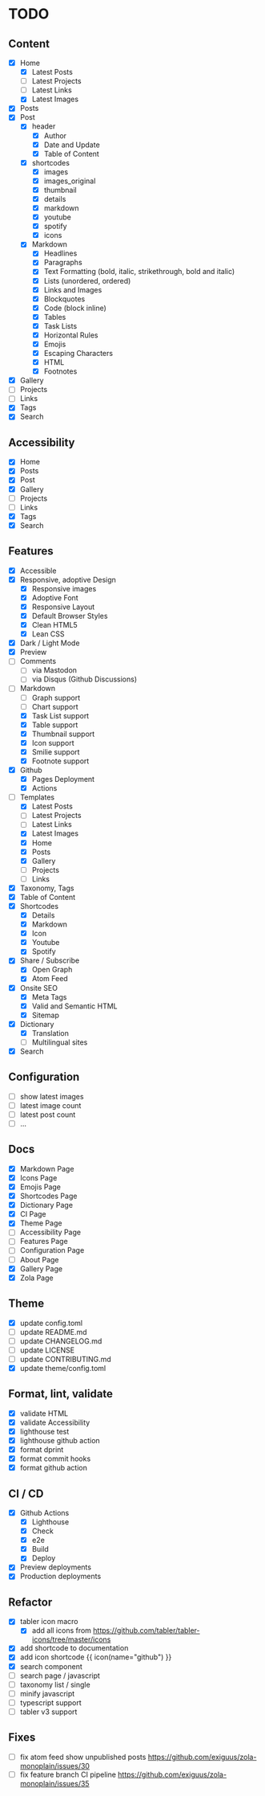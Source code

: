 # TODO

## Content

- [x] Home
  - [x] Latest Posts
  - [ ] Latest Projects
  - [ ] Latest Links
  - [x] Latest Images
- [x] Posts
- [x] Post
  - [x] header
    - [x] Author
    - [x] Date and Update
    - [x] Table of Content
  - [x] shortcodes
    - [x] images
    - [x] images_original
    - [x] thumbnail
    - [x] details
    - [x] markdown
    - [x] youtube
    - [x] spotify
    - [x] icons
  - [x] Markdown
    - [x] Headlines
    - [x] Paragraphs
    - [x] Text Formatting (bold, italic, strikethrough, bold and italic)
    - [x] Lists (unordered, ordered)
    - [x] Links and Images
    - [x] Blockquotes
    - [x] Code (block inline)
    - [x] Tables
    - [x] Task Lists
    - [x] Horizontal Rules
    - [x] Emojis
    - [x] Escaping Characters
    - [x] HTML
    - [x] Footnotes
- [x] Gallery
- [ ] Projects
- [ ] Links
- [x] Tags
- [x] Search

## Accessibility

- [x] Home
- [x] Posts
- [x] Post
- [x] Gallery
- [ ] Projects
- [ ] Links
- [x] Tags
- [x] Search

## Features

- [x] Accessible
- [x] Responsive, adoptive Design
  - [x] Responsive images
  - [x] Adoptive Font
  - [x] Responsive Layout
  - [x] Default Browser Styles
  - [x] Clean HTML5
  - [x] Lean CSS
- [x] Dark / Light Mode
- [x] Preview
- [ ] Comments
  - [ ] via Mastodon
  - [ ] via Disqus (Github Discussions)
- [ ] Markdown
  - [ ] Graph support
  - [ ] Chart support
  - [x] Task List support
  - [x] Table support
  - [x] Thumbnail support
  - [x] Icon support
  - [x] Smilie support
  - [x] Footnote support
- [x] Github
  - [x] Pages Deployment
  - [x] Actions
- [ ] Templates
  - [x] Latest Posts
  - [ ] Latest Projects
  - [ ] Latest Links
  - [x] Latest Images
  - [x] Home
  - [x] Posts
  - [x] Gallery
  - [ ] Projects
  - [ ] Links
- [x] Taxonomy, Tags
- [x] Table of Content
- [x] Shortcodes
  - [x] Details
  - [x] Markdown
  - [x] Icon
  - [x] Youtube
  - [x] Spotify
- [x] Share / Subscribe
  - [x] Open Graph
  - [x] Atom Feed
- [x] Onsite SEO
  - [x] Meta Tags
  - [x] Valid and Semantic HTML
  - [x] Sitemap
- [x] Dictionary
  - [x] Translation
  - [ ] Multilingual sites
- [x] Search

## Configuration

- [ ] show latest images
- [ ] latest image count
- [ ] latest post count
- [ ] ...

## Docs

- [x] Markdown Page
- [x] Icons Page
- [x] Emojis Page
- [x] Shortcodes Page
- [x] Dictionary Page
- [x] CI Page
- [x] Theme Page
- [ ] Accessibility Page
- [ ] Features Page
- [ ] Configuration Page
- [ ] About Page
- [x] Gallery Page
- [x] Zola Page

## Theme

- [x] update config.toml
- [ ] update README.md
- [ ] update CHANGELOG.md
- [ ] update LICENSE
- [ ] update CONTRIBUTING.md
- [x] update theme/config.toml

## Format, lint, validate

- [x] validate HTML
- [x] validate Accessibility
- [x] lighthouse test
- [x] lighthouse github action
- [x] format dprint
- [x] format commit hooks
- [x] format github action

## CI / CD

- [x] Github Actions
  - [x] Lighthouse
  - [x] Check
  - [x] e2e
  - [x] Build
  - [x] Deploy
- [x] Preview deployments
- [x] Production deployments

## Refactor

- [x] tabler icon macro
  - [x] add all icons from <https://github.com/tabler/tabler-icons/tree/master/icons>
- [x] add shortcode to documentation
- [x] add icon shortcode {{ icon(name="github") }}
- [x] search component
- [ ] search page / javascript
- [ ] taxonomy list / single
- [ ] minify javascript
- [ ] typescript support
- [ ] tabler v3 support

## Fixes

- [ ] fix atom feed show unpublished posts https://github.com/exiguus/zola-monoplain/issues/30
- [ ] fix feature branch CI pipeline https://github.com/exiguus/zola-monoplain/issues/35
